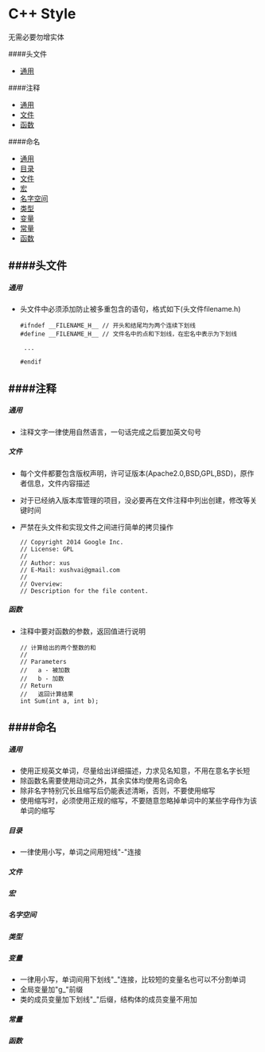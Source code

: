 # C++ Style

无需必要勿增实体

####头文件
- [通用](#header.common)

####注释
- [通用](#comment.common)
- [文件](#comment.file)
- [函数](#comment.func)

####命名
- [通用](#name.common)
- [目录](#name.dir)
- [文件](#name.file)
- [宏](#name.marco)
- [名字空间](#name.namespace)
- [类型](#name.type)
- [变量](#name.var)
- [常量](#name.const)
- [函数](#name.func)



####头文件
----
##### <a name="header.common"></a>通用
- 头文件中必须添加防止被多重包含的语句，格式如下(头文件filename.h)

  ```
  #ifndef __FILENAME_H__ // 开头和结尾均为两个连续下划线
  #define __FILENAME_H__ // 文件名中的点和下划线，在宏名中表示为下划线
   
   ...
   
  #endif
  ```

####注释
----
##### <a name="comment.common"></a>通用
- 注释文字一律使用自然语言，一句话完成之后要加英文句号

##### <a name="comment.file"></a>文件
- 每个文件都要包含版权声明，许可证版本(Apache2.0,BSD,GPL,BSD)，原作者信息，文件内容描述
- 对于已经纳入版本库管理的项目，没必要再在文件注释中列出创建，修改等关键时间
- 严禁在头文件和实现文件之间进行简单的拷贝操作

  ```  
  // Copyright 2014 Google Inc. 
  // License: GPL
  //
  // Author: xus
  // E-Mail: xushvai@gmail.com
  // 
  // Overview:
  // Description for the file content.
  ```
##### <a name="comment.func"></a>函数
- 注释中要对函数的参数，返回值进行说明

  ```
  // 计算给出的两个整数的和 
  //
  // Parameters
  //   a - 被加数
  //   b - 加数
  // Return
  //   返回计算结果
  int Sum(int a, int b);
  ```




####命名
----

##### <a name="name.common"></a>通用
- 使用正规英文单词，尽量给出详细描述，力求见名知意，不用在意名字长短
- 除函数名需要使用动词之外，其余实体均使用名词命名
- 除非名字特别冗长且缩写后仍能表述清晰，否则，不要使用缩写
- 使用缩写时，必须使用正规的缩写，不要随意忽略掉单词中的某些字母作为该单词的缩写

##### <a name="name.dir"></a>目录
- 一律使用小写，单词之间用短线"-"连接

##### <a name="name.file"></a>文件

##### <a name="name.marco"></a>宏
##### <a name="name.namespace"></a>名字空间
##### <a name="name.type"></a>类型
##### <a name="name.var"></a>变量
- 一律用小写，单词间用下划线"_"连接，比较短的变量名也可以不分割单词
- 全局变量加"g_"前缀
- 类的成员变量加下划线"_"后缀，结构体的成员变量不用加









##### <a name="name.const"></a>常量
##### <a name="name.func"></a>函数

